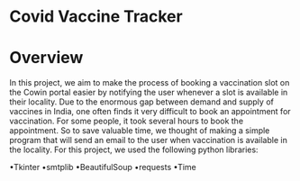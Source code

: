 # Covid Vaccine Tracker
# Overview
In this project, we aim to make the process of booking a vaccination slot on the Cowin portal easier by notifying the user whenever a slot is available in their locality. Due to the enormous gap between demand and supply of vaccines in India, one often finds it very difficult to book an appointment for vaccination. For some people, it took several hours to book the appointment. So to save valuable time, we thought of making a simple program that will send an email to the user when vaccination is available in the locality. 
For this project, we used the following python libraries:

•Tkinter   •smtplib   •BeautifulSoup   •requests   •Time
